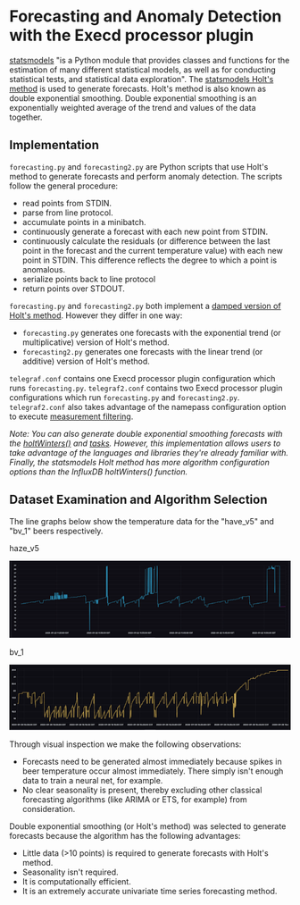 # Forecasting and Anomaly Detection with the Execd processor plugin

[statsmodels](https://www.statsmodels.org/stable/about.html#about-statsmodels) "is a Python module that provides classes and functions for the estimation of many different statistical models, as well as for conducting statistical tests, and statistical data exploration". The [statsmodels Holt's method](https://www.statsmodels.org/stable/examples/notebooks/generated/exponential_smoothing.html#Holt's-Method) is used to generate forecasts.  Holt's method is also known as double exponential smoothing. Double exponential smoothing is an exponentially weighted average of the trend and values of the data together. 

## Implementation 

`forecasting.py` and `forecasting2.py` are Python scripts that use Holt's method to generate forecasts and perform anomaly detection. The scripts follow the general procedure: 
- read points from STDIN. 
- parse from line protocol. 
- accumulate points in a minibatch. 
- continuously generate a forecast with each new point from STDIN.
- continuously calculate the residuals (or difference between the last point in the forecast and the current temperature value) with each new point in STDIN. This difference reflects the degree to which a point is anomalous.
- serialize points back to line protocol 
- return points over STDOUT. 

`forecasting.py` and `forecasting2.py` both implement a [damped version of Holt's method](https://www.statsmodels.org/stable/generated/statsmodels.tsa.holtwinters.Holt.html?highlight=damped%20holt). However they differ in one way:
- `forecasting.py` generates one forecasts with the exponential trend (or multiplicative) version of Holt's method. 
- `forecasting2.py` generates one forecasts with the linear trend (or additive) version of Holt's method.

`telegraf.conf` contains one Execd processor plugin configuration which runs `forecasting.py`. `telegraf2.conf` contains two Execd processor plugin configurations which run `forecasting.py` and `forecasting2.py`. `telegraf2.conf` also takes advantage of the namepass configuration option to execute [measurement filtering](https://docs.influxdata.com/telegraf/v1.15/administration/configuration/#measurement-filtering). 

*Note: You can also generate double exponential smoothing forecasts with the [holtWinters()](https://docs.influxdata.com/influxdb/v2.0/reference/flux/stdlib/built-in/transformations/holtwinters/) and [tasks](https://docs.influxdata.com/influxdb/v2.0/process-data/manage-tasks). However, this implementation allows users to take advantage of the languages and libraries they're already familiar with. Finally, the statsmodels Holt method has more algorithm configuration options than the InfluxDB holtWinters() function.* 

## Dataset Examination and Algorithm Selection

The line graphs below show the temperature data for the "have_v5" and "bv_1" beers respectively. 

haze_v5

![haze_v5](/img/haze_v5.png?raw=true)

bv_1

![bv_1](/img/bv_1.png?raw=true)

Through visual inspection we make the following observations: 
- Forecasts need to be generated almost immediately because spikes in beer temperature occur almost immediately. There simply isn't enough data to train a neural net, for example. 
- No clear seasonality is present, thereby excluding other classical forecasting algorithms (like ARIMA or ETS, for example) from consideration. 

Double exponential smoothing (or Holt's method) was selected to generate forecasts because the algorithm has the following advantages: 
- Little data (>10 points) is required to generate forecasts with Holt's method. 
- Seasonality isn't required. 
- It is computationally efficient. 
- It is an extremely accurate univariate time series forecasting method. 
